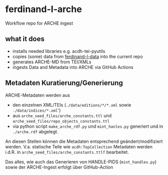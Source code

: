 # ferdinand-I-arche
Workflow repo for ARCHE ingest

## what it does

* installs needed libraries e.g. acdh-tei-pyutils
* copies (some) data from [ferdinand-I-data]() into the current repo
* generates ARCHE-MD from TEI/XMLs
* ingests Data and Metadata into ARCHE via GitHub Actions

## Metadaten Kuratierung/Generierung

ARCHE-Metadaten werden aus 
* den einzelnen XML/TEIs (`./data/editions/*/*.xml` sowie `./data/indices/*.xml`')
* aus `arche_seed_files/arche_constants.ttl` und `arche_seed_files/repo_objects_constants.ttl`
* via python script `make_arche_rdf.py` und `mint_hanles.py` generiert und in `./arche.rdf` abgelegt. 

An diesen Stellen können die Metadaten entsprechend geändert/modifiziert werden. V.a. statische Teile wie `acdh:TopCollection` Metadaten werden i.d.R. in `arche_seed_files/arche_constants.ttlf` bearbeitet. 

Das alles, wie auch das Generieren von HANDLE-PIDS (`mint_handles.py`) sowie der ARCHE-Ingest erfolgt über GitHub-Action
